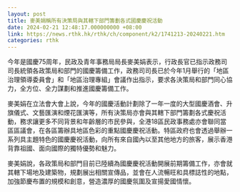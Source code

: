 ```yaml
---
layout: post
title: 麥美娟稱所有決策局與其轄下部門籌劃各式國慶慶祝活動
date: 2024-02-21 12:48:17.000000000 +08:00
link: https://news.rthk.hk/rthk/ch/component/k2/1741213-20240221.htm
categories: rthk
---
```


今年是國慶75周年，民政及青年事務局局長麥美娟表示，行政長官已指示政務司司長統領各政策局和部門的國慶籌備工作，政務司司長已於今年1月舉行的「地區治理領導委員會」和「地區治理專組」會議作出指示，要求各決策局和部門同心協力，全方位、全力謀劃和推進國慶籌備工作。

麥美娟在立法會大會上說，今年的國慶活動計劃除了一年一度的大型國慶酒會、升旗儀式、文藝匯演和煙花匯演等，所有決策局亦會與其轄下部門籌劃各式慶祝活動，務求讓更多不同背景和年齡層的巿民參與，全港18區民政事務處亦會聯同當區區議會，在各區籌辦具地區色彩的重點國慶慶祝活動。特區政府也會透過舉辦一系列具主題特色的國慶慶祝活動，向所有來自國內以至其他地方的旅客，展示香港背靠祖國、面向國際的獨特優勢和魅力。

麥美娟說，各政策局和部門目前已陸續為國慶慶祝活動開展前期籌備工作，亦會就其轄下場地及建築物，規劃展出相關宣傳品，並會在人流暢旺和具標誌性的地點，加強節慶布置的規模和創意，營造濃厚的國慶氛圍及宣揚愛國情懷。
